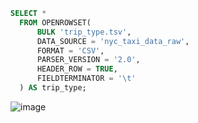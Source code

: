 ```sql
SELECT *
  FROM OPENROWSET(
      BULK 'trip_type.tsv',
      DATA_SOURCE = 'nyc_taxi_data_raw',
      FORMAT = 'CSV',
      PARSER_VERSION = '2.0',
      HEADER_ROW = TRUE,
      FIELDTERMINATOR = '\t'
  ) AS trip_type;
````
![image](https://github.com/user-attachments/assets/1037cb4c-f7e8-4189-bacd-98c1659c1375)
